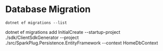 # Database Migration

```
dotnet ef migrations --list
```

dotnet ef migrations add InitialCreate --startup-project ./sdk/ClientSdkGenerator --project ./src/SparkPlug.Persistence.EntityFramework --context HomeDbContext